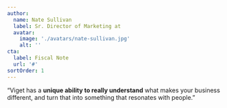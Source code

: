 ```yaml
---
author:
  name: Nate Sullivan
  label: Sr. Director of Marketing at
  avatar:
    image: './avatars/nate-sullivan.jpg'
    alt: ''
cta:
  label: Fiscal Note
  url: '#'
sortOrder: 1
---
```


“Viget has a **unique ability to really understand** what makes your business different, and turn that into something that resonates with people.”
